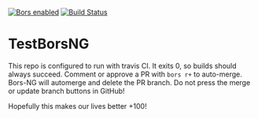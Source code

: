 [![Bors enabled](https://bors.tech/images/badge_small.svg)](https://bors-ng-ebsco.herokuapp.com/repositories/1)
[![Build Status](https://travis-ci.com/jg123/TestBorsNG.svg?branch=master)](https://travis-ci.com/jg123/TestBorsNG)
# TestBorsNG

This repo is configured to run with travis CI. It exits 0, so builds should always succeed. Comment or approve a PR with `bors r+` to auto-merge. Bors-NG will automerge and delete the PR branch. Do not press the merge or update branch buttons in GitHub!

Hopefully this makes our lives better +100!
